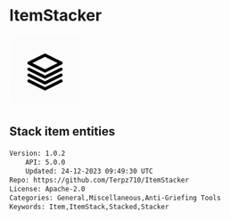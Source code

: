 # ItemStacker
<img src="https://raw.githubusercontent.com/Terpz710/ItemStacker/69b0756e6a139c171f65e6bb1be95f10767eec46/icon.png" width="128" height="128" />

## Stack item entities
```properties
Version: 1.0.2
    API: 5.0.0
    Updated: 24-12-2023 09:49:30 UTC
Repo: https://github.com/Terpz710/ItemStacker
License: Apache-2.0
Categories: General,Miscellaneous,Anti-Griefing Tools
Keywords: Item,ItemStack,Stacked,Stacker
```
